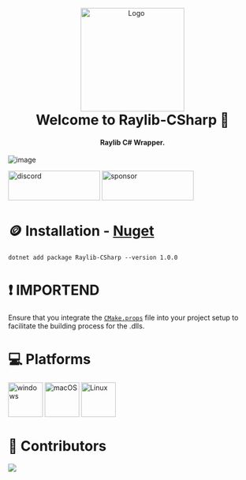 <p align="center" style="margin-bottom: 0px !important;">
  <img width="210" src="https://github.com/raysan5/raylib/blob/master/logo/raylib_logo_animation.gif" alt="Logo" align="center">
</p>

<h1 align="center" style="margin-top: 0px;">Welcome to Raylib-CSharp 🎉</h1>
<h4 align="center">Raylib C# Wrapper.</h4>

![image](https://github.com/MrScautHD/Raylib-CSharp/assets/65916181/942fe3b8-b985-4f8b-a54c-43fa670471a0)

[<img src="https://github.com/MrScautHD/Sparkle/assets/65916181/87b291cd-6506-4fb5-b032-abf3170a28c4" alt="discord" width="186" height="60">](https://discord.gg/7XKw6YQa76)
[<img src="https://github.com/MrScautHD/Sparkle/assets/65916181/de09f016-db11-4554-aa56-4d1bd6c2464f" alt="sponsor" width="186" height="60">](https://github.com/sponsors/MrScautHD)

🪙 Installation - [Nuget](https://www.nuget.org/packages/Raylib-CSharp)
==================================================================
```
dotnet add package Raylib-CSharp --version 1.0.0
```

❗ IMPORTEND
==================================================================
Ensure that you integrate the [`CMake.props`](https://github.com/MrScautHD/Raylib-CSharp/blob/main/src/Raylib-CSharp/CMake.props) file into your project setup to facilitate the building process for the .dlls.

‍💻 Platforms
=============
[<img src="https://github.com/MrScautHD/Sparkle/assets/65916181/a92bd5fa-517b-44c2-ab58-cc01b5ae5751" alt="windows" width="70" height="70">](https://www.microsoft.com/de-at/windows)
[<img src="https://github.com/MrScautHD/Sparkle/assets/65916181/e37eb15f-4237-47ae-9ae7-e4455f7c3d92" alt="macOS" width="70" height="70">](https://www.apple.com/at/macos/sonoma/)
[<img src="https://github.com/MrScautHD/Sparkle/assets/65916181/f9e643a8-4d46-450c-91ac-d220394ecd42" alt="Linux" width="70" height="70">](https://www.ubuntu.com/)

🧑 Contributors
==================
<a href="https://github.com/mrscauthd/Raylib-CSharp/graphs/contributors">
  <img src="https://contrib.rocks/image?repo=mrscauthd/Raylib-CSharp&max=500&columns=20&anon=1" />
</a>
